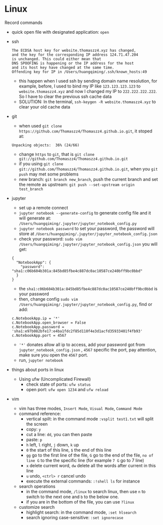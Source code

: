 # Linux
Record commands
* quick open file with designated application: `open` 

* ssh
	```shell
	The ECDSA host key for website.thomaszz4.xyz has changed,
	and the key for the corresponding IP address 124.71.47.204
	is unchanged. This could either mean that
	DNS SPOOFING is happening or the IP address for the host
	and its host key have changed at the same time.
	Offending key for IP in /Users/huangqiming/.ssh/known_hosts:49
	```
	* this happen when I used ssh by sending domain name resolution, for example, before, I used to bind my IP like `123.123.123.123` to `website.thomaszz4.xyz` and now I changed my IP to `222.222.222.222`. So I have to clear the previous ssh cache data
	* SOLUTION: In the terminal, `ssh-keygen -R website.thomaszz4.xyz` to clear your old cache data

* git
	* when used `git clone https://github.com/Thomaszz4/Thomaszz4.github.io.git`, it stoped at:
	```shell
	Unpacking objects:  36% (24/66)
	```
	* change `https` to `git`, that is `git clone git://github.com/Thomaszz4/Thomaszz4.github.io.git`
	* if you using `git clone git://github.com/Thomaszz4/Thomaszz4.github.io.git`, when you `git push` may met some problems
	* new branch: `git branch new_branch`, push the current branch and set the remote as upstream: `git push --set-upstream origin test_branch`

* jupyter
	* set up a remote connect
	* `jupyter notebook --generate-config` to generate config file and it will generate at: `/Users/huangqiming/.jupyter/jupyter_notebook_config.py`
	* `jupyter notebook password` to set your password, the password will store at `/Users/huangqiming/.jupyter/jupyter_notebook_config.json`
	* check your password: `sudo vim /Users/huangqiming/.jupyter/jupyter_notebook_config.json` you will get:
	```shell
	{
	  "NotebookApp": {
	    "password": "sha1:c06b604b301a:845bd85fbe4c887dc0ac10587ce240bff9bc0bbd"
	  }
	}
	```
	* the `sha1:c06b604b301a:845bd85fbe4c887dc0ac10587ce240bff9bc0bbd` is your password
	* then, change config `sudo vim /Users/huangqiming/.jupyter/jupyter_notebook_config.py`, find or add:
	```shell
	c.NotebookApp.ip = '*'
	c.NotebookApp.open_browser = False
	c.NotebookApp.password = 'sha1:e97b082bfe17:e4ba1fdc2f85d110f4e3d1acfd35933401f4fb93'
	c.NotebookApp.port = 4567
	```
	* `'*'` donates allow all ip to access, add your password got from `jupyter_notebook_config.json` , `4567` specific the port, pay attention, make sure you open the `4567` port.
	* run, `jupyter notebook`

* things about ports in linux
	* Using ufw (Uncomplicated Firewall)
		* check state of ports: `ufw status`
		* open port: `ufw open 1234` and `ufw reload`

* vim
	* vim has three modes, `Insert Mode`, `Visual Mode`, `Command Mode`
	* command reference:
		* vertical spilt: in the command mode `:vsplit test1.txt` will split the screen
		* copy: `y`
		* cut a line: `dd`, you can then paste
		* paste: `p`
		* `h` left, `l` right, `j` down, `k` up
		* `0` the start of this line, `$` the end of this line
		* `gg` go to the first line of the file, `G` go to the end of the file, `no of line G` to the the specific line (for example `7 G` go to 7 line)
		* `x` delete current word, `dw` delete all the words after current in this line
		* `u` undo, `<ctrl> r` cancel undo
		* execute the external commands: `:!shell ls` for instance
	* search operations
		* in the command mode, `/linux` to search linux, then use `n` to switch to the next one and `b` to the below one.
		* if you are in the bottom of the file, you can use `?linux`
	* customize search
		* highlight search: in the command mode, `:set hlsearch`
		* search ignoring case-sensitive: `:set ignorecase`















